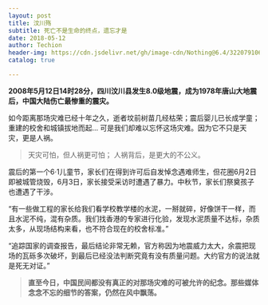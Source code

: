 ```yaml
---
layout: post
title: 汶川殇
subtitle: 死亡不是生命的终点，遗忘才是
date: 2018-05-12
author: Techion
header-img: https://cdn.jsdelivr.net/gh/image-cdn/Nothing@6.4/3220791069.jpg
catalog: true

---
```


**2008年5月12日14时28分，四川汶川县发生8.0级地震，成为1978年唐山大地震后，中国大陆伤亡最惨重的震灾。**

如今距离那场灾难已经十年之久，逝者坟前树苗几经枯荣；震后婴儿已长成学童；重建的校舍和城镇拔地而起…
可是我们却难以忘怀这场灾难。因为它不只是天灾，更是人祸。

> 天灾可怕，但人祸更可怕；
人祸背后，是更大的不公义。

震后的第一个6·1儿童节，家长们在得到许可后自发悼念遇难师生，但花圈6月2日即被城管烧毁，6月3日，家长接受采访时遭遇了暴力。中秋节，家长们祭奠孩子也遭遇了干涉。

“有一些做工程的家长给我们看学校教学楼的水泥，一掰就碎，好像饼干一样，而且水泥不纯，混有杂质。我们找香港的专家进行化验，发现水泥质量不达标，杂质太多，从现场结构来看，也不符合现在的校舍标准。”

“追踪国家的调查报告，最后结论非常无赖，官方称因为地震威力太大，余震把现场的瓦砾多次破坏，到最后已经没法判断究竟有没有质量问题。大约官方的说法就是死无对证。”

> **直至今日，中国民间都没有真正的对那场灾难的可被允许的纪念。那些媒体念念不忘的细节的答案，仍然在风中飘荡。**